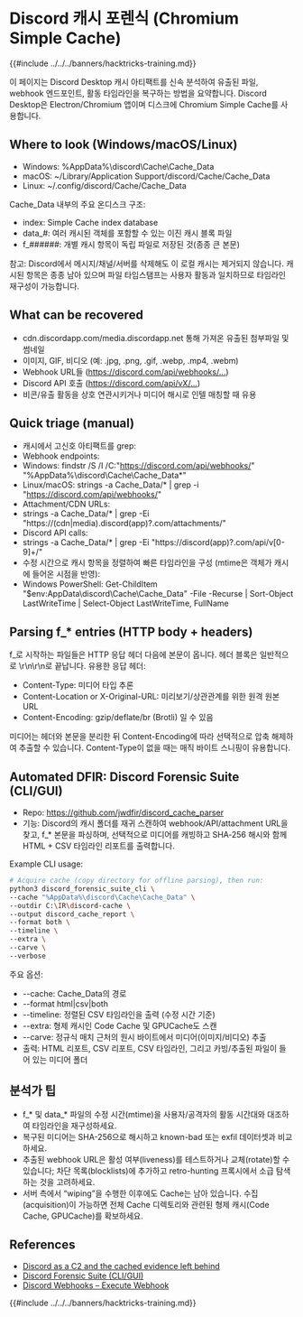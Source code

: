 # Discord 캐시 포렌식 (Chromium Simple Cache)

{{#include ../../../banners/hacktricks-training.md}}

이 페이지는 Discord Desktop 캐시 아티팩트를 신속 분석하여 유출된 파일, webhook 엔드포인트, 활동 타임라인을 복구하는 방법을 요약합니다. Discord Desktop은 Electron/Chromium 앱이며 디스크에 Chromium Simple Cache를 사용합니다.

## Where to look (Windows/macOS/Linux)

- Windows: %AppData%\discord\Cache\Cache_Data
- macOS: ~/Library/Application Support/discord/Cache/Cache_Data
- Linux: ~/.config/discord/Cache/Cache_Data

Cache_Data 내부의 주요 온디스크 구조:
- index: Simple Cache index database
- data_#: 여러 캐시된 객체를 포함할 수 있는 이진 캐시 블록 파일
- f_######: 개별 캐시 항목이 독립 파일로 저장된 것(종종 큰 본문)

참고: Discord에서 메시지/채널/서버를 삭제해도 이 로컬 캐시는 제거되지 않습니다. 캐시된 항목은 종종 남아 있으며 파일 타임스탬프는 사용자 활동과 일치하므로 타임라인 재구성이 가능합니다.

## What can be recovered

- cdn.discordapp.com/media.discordapp.net 통해 가져온 유출된 첨부파일 및 썸네일
- 이미지, GIF, 비디오 (예: .jpg, .png, .gif, .webp, .mp4, .webm)
- Webhook URL들 (https://discord.com/api/webhooks/…)
- Discord API 호출 (https://discord.com/api/vX/…)
- 비콘/유출 활동을 상호 연관시키거나 미디어 해시로 인텔 매칭할 때 유용

## Quick triage (manual)

- 캐시에서 고신호 아티팩트를 grep:
- Webhook endpoints:
- Windows: findstr /S /I /C:"https://discord.com/api/webhooks/" "%AppData%\discord\Cache\Cache_Data\*"
- Linux/macOS: strings -a Cache_Data/* | grep -i "https://discord.com/api/webhooks/"
- Attachment/CDN URLs:
- strings -a Cache_Data/* | grep -Ei "https://(cdn|media)\.discord(app)?\.com/attachments/"
- Discord API calls:
- strings -a Cache_Data/* | grep -Ei "https://discord(app)?\.com/api/v[0-9]+/"
- 수정 시간으로 캐시 항목을 정렬하여 빠른 타임라인을 구성 (mtime은 객체가 캐시에 들어온 시점을 반영):
- Windows PowerShell: Get-ChildItem "$env:AppData\discord\Cache\Cache_Data" -File -Recurse | Sort-Object LastWriteTime | Select-Object LastWriteTime, FullName

## Parsing f_* entries (HTTP body + headers)

f_로 시작하는 파일들은 HTTP 응답 헤더 다음에 본문이 옵니다. 헤더 블록은 일반적으로 \r\n\r\n로 끝납니다. 유용한 응답 헤더:
- Content-Type: 미디어 타입 추론
- Content-Location or X-Original-URL: 미리보기/상관관계를 위한 원격 원본 URL
- Content-Encoding: gzip/deflate/br (Brotli) 일 수 있음

미디어는 헤더와 본문을 분리한 뒤 Content-Encoding에 따라 선택적으로 압축 해제하여 추출할 수 있습니다. Content-Type이 없을 때는 매직 바이트 스니핑이 유용합니다.

## Automated DFIR: Discord Forensic Suite (CLI/GUI)

- Repo: https://github.com/jwdfir/discord_cache_parser
- 기능: Discord의 캐시 폴더를 재귀 스캔하여 webhook/API/attachment URL을 찾고, f_* 본문을 파싱하며, 선택적으로 미디어를 캐빙하고 SHA‑256 해시와 함께 HTML + CSV 타임라인 리포트를 출력합니다.

Example CLI usage:
```bash
# Acquire cache (copy directory for offline parsing), then run:
python3 discord_forensic_suite_cli \
--cache "%AppData%\discord\Cache\Cache_Data" \
--outdir C:\IR\discord-cache \
--output discord_cache_report \
--format both \
--timeline \
--extra \
--carve \
--verbose
```
주요 옵션:
- --cache: Cache_Data의 경로
- --format html|csv|both
- --timeline: 정렬된 CSV 타임라인을 출력 (수정 시간 기준)
- --extra: 형제 캐시인 Code Cache 및 GPUCache도 스캔
- --carve: 정규식 매치 근처의 원시 바이트에서 미디어(이미지/비디오) 추출
- 출력: HTML 리포트, CSV 리포트, CSV 타임라인, 그리고 카빙/추출된 파일이 들어 있는 미디어 폴더

## 분석가 팁

- f_* 및 data_* 파일의 수정 시간(mtime)을 사용자/공격자의 활동 시간대와 대조하여 타임라인을 재구성하세요.
- 복구된 미디어는 SHA-256으로 해시하고 known-bad 또는 exfil 데이터셋과 비교하세요.
- 추출된 webhook URL은 활성 여부(liveness)를 테스트하거나 교체(rotate)할 수 있습니다; 차단 목록(blocklists)에 추가하고 retro-hunting 프록시에서 소급 탐색하는 것을 고려하세요.
- 서버 측에서 “wiping”을 수행한 이후에도 Cache는 남아 있습니다. 수집(acquisition)이 가능하면 전체 Cache 디렉토리와 관련된 형제 캐시(Code Cache, GPUCache)를 확보하세요.

## References

- [Discord as a C2 and the cached evidence left behind](https://www.pentestpartners.com/security-blog/discord-as-a-c2-and-the-cached-evidence-left-behind/)
- [Discord Forensic Suite (CLI/GUI)](https://github.com/jwdfir/discord_cache_parser)
- [Discord Webhooks – Execute Webhook](https://discord.com/developers/docs/resources/webhook#execute-webhook)

{{#include ../../../banners/hacktricks-training.md}}
